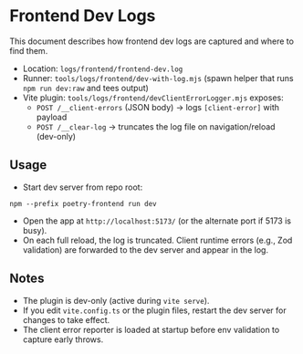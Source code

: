 # Frontend Dev Logs

This document describes how frontend dev logs are captured and where to find
them.

- Location: `logs/frontend/frontend-dev.log`
- Runner: `tools/logs/frontend/dev-with-log.mjs` (spawn helper that runs
  `npm run dev:raw` and tees output)
- Vite plugin: `tools/logs/frontend/devClientErrorLogger.mjs` exposes:
  - `POST /__client-errors` (JSON body) → logs `[client-error]` with payload
  - `POST /__clear-log` → truncates the log file on navigation/reload (dev-only)

## Usage

- Start dev server from repo root:

```
npm --prefix poetry-frontend run dev
```

- Open the app at `http://localhost:5173/` (or the alternate port if 5173 is
  busy).
- On each full reload, the log is truncated. Client runtime errors (e.g., Zod
  validation) are forwarded to the dev server and appear in the log.

## Notes

- The plugin is dev-only (active during `vite serve`).
- If you edit `vite.config.ts` or the plugin files, restart the dev server for
  changes to take effect.
- The client error reporter is loaded at startup before env validation to
  capture early throws.
